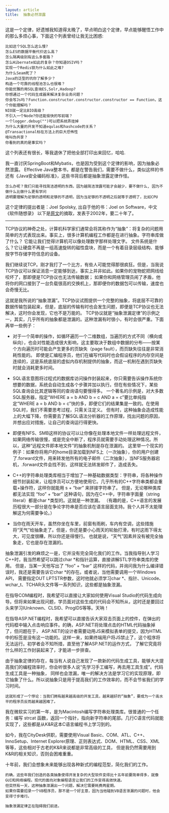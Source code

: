 ```yaml
---
layout: article
title:  抽象必然泄露
---
```

这是一个定律，好遗憾我知道得太晚了，早点明白这个定律，早点能够醒悟工作中的那么多烦心事，下面这个列表曾经让我无比困惑:

```
比如这个SQL怎么这么慢?
怎么ES的数据平衡代价这么高？
怎么隔离级别有这么多套路？
怎么Hibernate如此的复杂？你知道OSIV吗？
实现一个Redis锁为什么如此之难?
为什么Seam死了？
Java的泛型的坑你了解多少？
构造一个可靠的线程池怎么也很难？
你能优雅的用SQL查询ES,Solr,Hadoop?
你想通过一个代码生成器来解决复杂业务问题？
你会写Js吗？Function.constructor.constructor.constructor == Function，这个你能理解吗？
NIO就一定比BIO高级？
不引入一个Node?你还能愉快的写前端？
一个logger.debug("")可以把系统弄挂掉
为什么大量的开发不知道equlas和hashcode的关系？
@Transactional标在方法上的巨大恐怖性
啥叫伪共享？
你看到的真的是事实吗？
```

这个列表还有很长，等我退休了把他全部打印出来回忆，哈哈.

我一直讨厌SpringBoot和Mybatis，也是因为受到这个定律的影响，因为抽象必然泄露。
Effective Java整本书，都是在警告我们，需要不做什么，类似这样的书还有《Java安全编码标准》，这些书背后都是抽象泄露定律作怪。

```
怎么办呢？我们只能寻找简洁透明的东西，因为越简洁泄露可能才会越少，要不做什么, 因为不做什么比做什么更有学问
透明要理解为足够的透明和足够的不透明，因为当足够的不透明之后就等于透明了，比如CPU
```

这个定律的提出者是：Joel Spolsky, 出自于他的书：Joel on Software，中文《软件随想录》
以下是[原文](https://www.joelonsoftware.com/2002/11/11/the-law-of-leaky-abstractions/)的摘取，发表于2002年，要二十年了。

***

TCP协议的神奇之处，计算机科学家们通常会将其称作为“抽象”：将复杂的问题用简单的方式表现出来。事实上，很多计算机编程工作都是在进行抽象。字符串库做了什么？
它能让我们觉得计算机可以像处理数字那样处理文字。
文件系统是什么？它让硬盘不再是一组高速旋转的磁性盘块，而是一个有着目录层级结构、能够按字节存储字符信息的设备。

我们继续说TCP。刚才我打了一个比方，有些人可能觉得那很疯狂。但是，当我说TCP协议可以保证消息一定能够到达，事实上并非如此。如果你的宠物蛇把网线给咬坏了，那即便是TCP协议也无法传输数据；
如果你和网络管理员闹了矛盾，他将你的网口接到了一台负载很高的交换机上，那即便你的数据包可以传输，速度也会奇慢无比。

这就是我所说的“抽象泄漏”。TCP协议试图提供一个完整的抽象，将底层不可靠的数据传输包装起来，但是，底层的传输有时也会发生问题，即便是TCP协议也无法解决，这时你会发现，它也不是万能的。
TCP协议就是“抽象泄漏定律”的示例之一，其实，几乎所有的抽象都是泄漏的。这种泄漏有时很小，有时会很严重。下面再举一些例子：


- 对于一个简单的操作，如循环遍历一个二维数组，当遍历的方式不同（横向或纵向），也会对性能造成很大影响，这主要取决于数组中数据的分布——按某个方向遍历时可能会产生更多的页缺失（page fault），而页缺失往往是非常消耗性能的。
即使是汇编程序员，他们在编写代码时也会假设程序的内存空间是连续的，这是系统底层的虚拟内存机制提供的抽象，而这一机制在遇到页缺失时就会消耗更多时间。

- SQL语言意图将过程式的数据库访问操作封装起来，你只需要告诉操作系统你想要的数据，系统会自动生成各个步骤并加以执行。但在有些情况下，某些SQL查询会比其逻辑等同的查询语句要慢得多。
一个著名的示例是，对大多数SQL服务器，指定“WHERE a = b AND b = c AND a = c”要比单纯指定“WHERE a = b AND b = c”快的多，即便它们的结果集是一致的。在使用SQL时，我们不需要思考过程，只需关注定义。
但有时，这种抽象会造成性能上的大幅下降，你需要去了解SQL语法分析器的工作原理，找出问题的原因，并想出应对措施，让自己的查询运行得更快。

- 即便有NFS、SMB这样的协议可以让你像在处理本地文件一样处理远程文件，如果网络传输很慢，或是完全中断了，程序员就需要手动处理这种情况。所以，这种“远程文件即本地文件”的抽象机制是存在泄漏的。
这里举一个现实的例子：如果你将用户的home目录加载到NFS上（一次抽象），你的用户创建了.forward文件，用来转发他所有的电子邮件（二次抽象），当NFS服务器宕机，.forward文件会找不到，这样就无法转发邮件了，造成丢失。


- C++的字符串处理类库相当于增加了一种基础数据类型：字符串，将各种操作细节封装起来，让程序员可以方便地使用它。几乎所有的C++字符串类都会重载+操作符，这样你就能用 s + “bar” 来拼接字符串了。
但是，无论哪种类库都无法实现 “foo” + “bar” 这种语句，因为在C++中，字符串字面量（string literal）都是char *类型的。这就是一种泄漏。
（有趣的是，C++语言的发展历程很大一部分是在争论字符串是否应该在语言层面支持。我个人并不太能理解这为何需要争论。）


- 当你在雨天开车，虽然你坐在车里，前窗有雨刷，车内有空调，这些措施将“天气”给抽象走了。但是，你还是要小心雨天的轮胎打滑，有时这雨下得太大，可见度很糟，所以你还是得慢行。
也就是说，“天气”因素并没有被完全抽象走，它也是存在泄漏的。



抽象泄漏引发的麻烦之一是，它并没有完全简化我们的工作。当我指导别人学习C++时，我当然希望可以跳过char *和指针运算，直接讲解STL字符串类库的使用。
但是，当某一天他写出了 “foo” + “bar” 这样的代码，并询问我为什么编译错误时，我还是需要告诉它char *的存在。或者说，当他需要调用一个Windows API，
需要指定OUT LPTSTR参数，这时他就必须学习char *、指针、Unicode、wchar_t、TCHAR头文件等一系列知识，这些都是抽象泄漏。

在指导COM编程时，我希望可以直接让大家如何使用Visual Studio的代码生成向导。但将来如果出现问题，学员面对这些生成的代码会不知所从，这时还是要回过头来学习IUnknown、CLSID、ProgIDS等等。天呐！

在指导ASP.NET编程时，我希望可以直接告诉大家双击页面上的控件，在弹出的代码框中输入点击响应事件。的确，ASP.NET将处理点击的HTML代码抽象掉了，但问题在于，
ASP.NET的设计者需要动用JS来模拟表单的提交，因为HTML中的<a/>标签是没有这一功能的。这样一来，如果终端用户将JS禁止了，这个程序将无法运行。初学者会不知所措，直至他了解ASP.NET的运作方式，
了解它究竟将什么样的工作封装起来了，才能进一步排查。


由于抽象定律的存在，每当有人说自己发现了一款新的代码生成工具，能够大大提高我们的编程效率时，你会听很多人说“先学习手工编写，再去用工具生成”。代码生成工具是一种抽象，
同样也会泄漏，唯一的解决方法是学习它的实现原理，即它抽象了什么。所以说抽象只是用于提高我们的工作效率的，而不会节省我们的学习时间。

```
这就形成了一个悖论：当我们拥有越来越高级的开发工具，越来越好的“抽象”，要成为一个高水平的程序员反而越来越困难了。
```

我在微软实习的第一年，是为Macintosh编写字符串处理类库。很普通的一个任务：编写 strcat 函数，返回一个指针，指向新字符串的尾部。几行C语言代码就能实现了，这些都是从K&R这本C语言编程书上学习到的。

如今，我在CityDesk供职，需要使用Visual Basic、COM、ATL、C++、InnoSetup、Internet Explorer原理、正则表达式、DOM、HTML、CSS、XML等等，这些相对于古老的K&R来说都是非常高级的工具，
但是我仍然需要用到K&R的相关知识，否则会困难重重。

十年前，我们会想象未来能够出现各种新式的编程范型，简化我们的工作。

```
的确，这些年我们创造的各类抽象使得开发复杂的大型软件变得比十五年前要简单得多，就像GUI和网络编程。现代的面向对象编程语言让我们的工作变得高效快速。
但突然有一天，这种抽象泄漏出一个问题，解决它需要耗费两星期。
如果你需要招录一个VB程序员，那不是一个好主意，因为当他碰到VB语言泄漏的问题时，他会变得寸步难行。
```


```
抽象泄漏定律正在阻碍我们前进。
```



